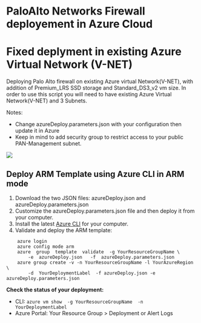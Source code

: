 # PaloAlto Networks Firewall deployement in Azure Cloud
# Fixed deplyment in existing Azure Virtual Network (V-NET)
Deploying Palo Alto firewall on existing Azure virtual Network(V-NET), with addition of Premium_LRS SSD storage and Standard_DS3_v2 vm size.
In order to use this script you will need to have existing Azure Virtual Network(V-NET) and 3 Subnets.

Notes:
 - Change azureDeploy.parameters.json with your configuration then update it in Azure
 - Keep in mind to add security group to restrict access to your public PAN-Management subnet.

[<img src="http://azuredeploy.net/deploybutton.png"/>](https://portal.azure.com/#create/Microsoft.Template/uri/https%3A%2F%2Fraw.githubusercontent.com%2Ffarshadrahaei%2FPaloAltoNetworks%2Fmaster%2FazureDeploy.json)

## Deploy ARM Template using Azure CLI in ARM mode

1. Download the two JSON files: azureDeploy.json and azureDeploy.parameters.json
1. Customize the azureDeploy.parameters.json file and then deploy it from your computer.
1. Install the latest <a href="https://azure.microsoft.com/en-us/documentation/articles/xplat-cli-install/">Azure CLI</a> for your computer.</li>
1. Validate and deploy the ARM template:

``` azure
    azure login
    azure config mode arm
    azure  group  template  validate  -g YourResourceGroupName \
        -e  azureDeploy.json   -f  azureDeploy.parameters.json
    azure group create -v -n YourResourceGroupName -l YourAzureRegion  \
        -d  YourDeploymentLabel  -f azureDeploy.json -e azureDeploy.parameters.json
```

**Check the status of your deployment:**

- CLI: `azure vm show  -g YourResourceGroupName  -n YourDeploymentLabel`
- Azure Portal: Your Resource Group > Deployment or Alert Logs

